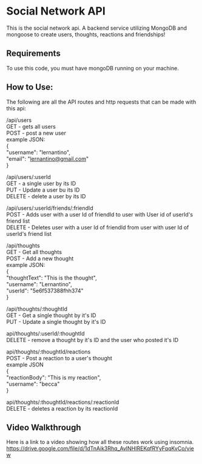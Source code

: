 # Social Network API

This is the social network api. A backend service utilizing MongoDB and mongoose to create users, thoughts, reactions and friendships!

## Requirements

To use this code, you must have mongoDB running on your machine.

## How to Use:

The following are all the API routes and http requests that can be made with this api:

/api/users<br>
    GET - gets all users<br>
    POST - post a new user<br>
        example JSON:<br>
        {<br>
            "username": "lernantino",<br>
            "email": "lernantino@gmail.com"<br>
        }<br>

/api/users/:userId<br>
    GET - a single user by its ID<br>
    PUT - Update a user bu its ID<br>
    DELETE - delete a user by its ID<br>

/api/users/:userId/friends/:friendId<br>
    POST - Adds user with a user Id of friendId to user with User id of userId's friend list<br>
    DELETE - Deletes user with a user Id of friendId from user with user Id of userId's friend list<br>

/api/thoughts<br>
    GET - Get all thoughts<br>
    POST - Add a new thought<br>
        example JSON:<br>
        {<br>
            "thoughtText": "This is the thought",<br>
            "username": "Lernantino",<br>
            "userId": "5e6f537388fhh374"<br>
        }<br>

/api/thoughts/:thoughtId<br>
    GET - Get a single thought by it's ID<br>
    PUT - Update a single thought by it's ID<br>

api/thoughts/:userId/:thoughtId<br>
    DELETE - remove a thought by it's ID and the user who posted it's ID<br>

api/thoughts/:thoughtId/reactions<br>
    POST - Post a reaction to a user's thought<br>
        example JSON<br>
        {<br>
            "reactionBody": "This is my reaction",<br>
            "username": "becca"<br>
        }

api/thoughts/:thoughtId/reactions/:reactionId<br>
    DELETE - deletes a reaction by its reactionId<br>

## Video Walkthrough

Here is a link to a video showing how all these routes work using insomnia.
https://drive.google.com/file/d/1dTnAik3Rhq_AvlNHIREKqfRYyFqqKvCo/view